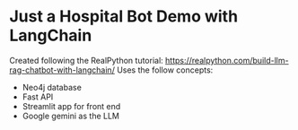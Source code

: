 # Just a Hospital Bot Demo with LangChain

Created following the RealPython tutorial: https://realpython.com/build-llm-rag-chatbot-with-langchain/
Uses the follow concepts:

- Neo4j database
- Fast API
- Streamlit app for front end
- Google gemini as the LLM

